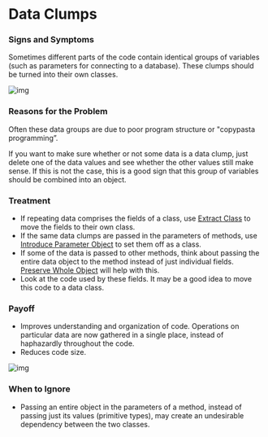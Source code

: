 # Data Clumps

### Signs and Symptoms

Sometimes different parts of the code contain identical groups of variables (such as parameters for connecting to a database). These clumps should be turned into their own classes.

![img](https://sourcemaking.com/images/refactoring-illustrations/data-clumps-1.png)

### Reasons for the Problem

Often these data groups are due to poor program structure or "copypasta programming”.

If you want to make sure whether or not some data is a data clump, just delete one of the data values and see whether the other values still make sense. If this is not the case, this is a good sign that this group of variables should be combined into an object.

### Treatment

- If repeating data comprises the fields of a class, use [Extract Class](https://sourcemaking.com/refactoring/extract-class) to move the fields to their own class.
- If the same data clumps are passed in the parameters of methods, use [Introduce Parameter Object](https://sourcemaking.com/refactoring/introduce-parameter-object) to set them off as a class.
- If some of the data is passed to other methods, think about passing the entire data object to the method instead of just individual fields. [Preserve Whole Object](https://sourcemaking.com/refactoring/preserve-whole-object) will help with this.
- Look at the code used by these fields. It may be a good idea to move this code to a data class.

### Payoff

- Improves understanding and organization of code. Operations on particular data are now gathered in a single place, instead of haphazardly throughout the code.
- Reduces code size.

![img](https://sourcemaking.com/images/refactoring-illustrations/data-clumps-3.png)

### When to Ignore

- Passing an entire object in the parameters of a method, instead of passing just its values (primitive types), may create an undesirable dependency between the two classes.